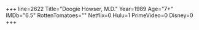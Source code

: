 +++
line=2622
Title="Doogie Howser, M.D."
Year=1989
Age="7+"
IMDb="6.5"
RottenTomatoes=""
Netflix=0
Hulu=1
PrimeVideo=0
Disney=0
+++


